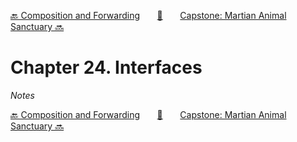 [🔙 Composition and Forwarding][previous-chapter]&nbsp;&nbsp;&nbsp;&nbsp;&nbsp;&nbsp;&nbsp;[🏡][readme]&nbsp;&nbsp;&nbsp;&nbsp;&nbsp;&nbsp;&nbsp;[Capstone: Martian Animal Sanctuary 🔜][upcoming-chapter]

# Chapter 24. Interfaces

_Notes_

[🔙 Composition and Forwarding][previous-chapter]&nbsp;&nbsp;&nbsp;&nbsp;&nbsp;&nbsp;&nbsp;[🏡][readme]&nbsp;&nbsp;&nbsp;&nbsp;&nbsp;&nbsp;&nbsp;[Capstone: Martian Animal Sanctuary 🔜][upcoming-chapter]

[readme]: README.md
[previous-chapter]: ch23-composition-and-forwarding.md
[upcoming-chapter]: ch25-capstone-martian-animal-sanctuary.md